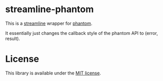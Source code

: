 # streamline-phantom

This is a [streamline](https://github.com/Sage/streamlinejs) wrapper for [phantom](https://github.com/alexscheelmeyer/node-phantom).

It essentially just changes the callback style of the phantom API to (error, result).

License
=======

This library is available under the [MIT license](http://en.wikipedia.org/wiki/MIT_License).
